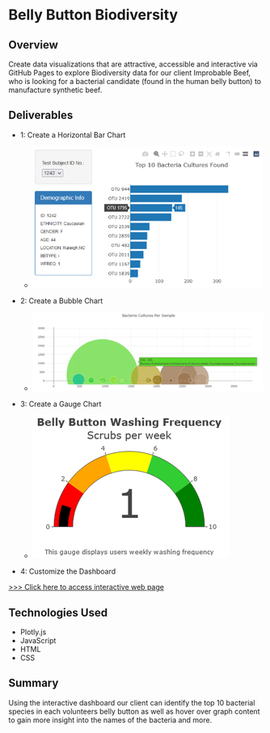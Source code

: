 # Belly Button Biodiversity

## Overview
Create data visualizations that are attractive, accessible and interactive via GitHub Pages to explore Biodiversity data for our client Improbable Beef, who is looking for a bacterial candidate (found in the human belly button) to manufacture synthetic beef.

## Deliverables

-   1: Create a Horizontal Bar Chart
    -   ![example of interactive bar char for ID 1242](images/bar.PNG)

-   2: Create a Bubble Chart
    -   ![bubble chart](images/bubble.png)

-   3: Create a Gauge Chart
    -   ![washing gauge](images/gauge.PNG)

-   4: Customize the Dashboard

[>>> Click here to access interactive web page](https://lnharvin.github.io/plotly_charting/)

## Technologies Used

* Plotly.js
* JavaScript
* HTML
* CSS

## Summary

Using the interactive dashboard our client can identify the top 10 bacterial species in each volunteers belly button as well as hover over graph content to gain more insight into the names of the bacteria and more. 
